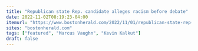 ```yaml
---
title: "Republican state Rep. candidate alleges racism before debate"
date: 2022-11-02T08:19:23-04:00
itemurl: "https://www.bostonherald.com/2022/11/01/republican-state-rep-candidate-alleges-racism-before-debate/"
sites: "bostonherald.com"
tags: ["featured", "Marcus Vaughn", "Kevin Kalkut"]
draft: false
---
```


